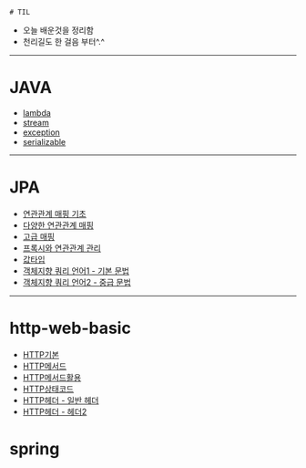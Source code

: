     # TIL
- 오늘 배운것을 정리함
- 천리길도 한 걸음 부터^.^

<hr>

# JAVA
* [lambda](./JAVA/lambda.md)
* [stream](./JAVA/stream.md)
* [exception](./JAVA/exception.md)
* [serializable](./JAVA/serializable.md)
<hr>

# JPA
* [연관관계 매핑 기초](./JPA/relational_mapping.md)
* [다양한 연관관계 매핑](./JPA/relation_mapping_various.md)
* [고급 매핑](./JPA/inheritacne_mapping.md)
* [프록시와 연관관계 관리](./JPA/proxy_relational_management.md)
* [값타입](JPA/value_type.md)
* [객체지향 쿼리 언어1 - 기본 문법](JPA/jpql_basic.md)
* [객체지향 쿼리 언어2 - 중급 문법](JPA/jpql_middle.md)
<hr>

# http-web-basic
* [HTTP기본](./http-basic/http_basic.md)
* [HTTP메서드](./http-basic/http_method.md)
* [HTTP메서드활용](./http-basic/http_method_use.md)
* [HTTP상태코드](./http-basic/http_status_code.md)
* [HTTP헤더 - 일반 헤더](./http-basic/http_header1.md)
* [HTTP헤더 - 헤더2](./http-basic/http_header2.md)

# spring 


